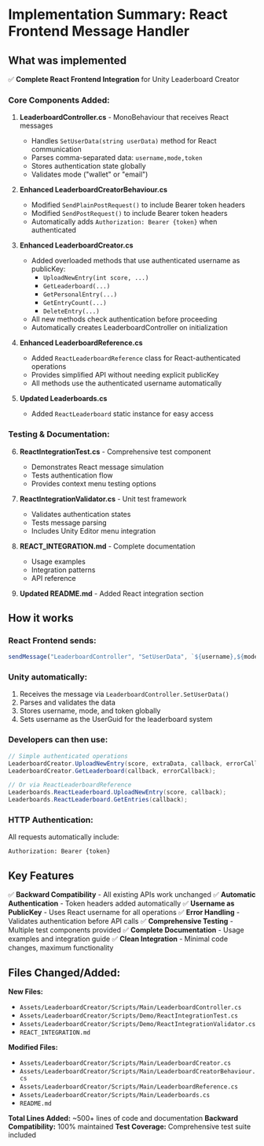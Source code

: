 # Implementation Summary: React Frontend Message Handler

## What was implemented

✅ **Complete React Frontend Integration** for Unity Leaderboard Creator

### Core Components Added:

1. **LeaderboardController.cs** - MonoBehaviour that receives React messages
   - Handles `SetUserData(string userData)` method for React communication
   - Parses comma-separated data: `username,mode,token`
   - Stores authentication state globally
   - Validates mode ("wallet" or "email")

2. **Enhanced LeaderboardCreatorBehaviour.cs**
   - Modified `SendPlainPostRequest()` to include Bearer token headers
   - Modified `SendPostRequest()` to include Bearer token headers
   - Automatically adds `Authorization: Bearer {token}` when authenticated

3. **Enhanced LeaderboardCreator.cs**
   - Added overloaded methods that use authenticated username as publicKey:
     - `UploadNewEntry(int score, ...)`
     - `GetLeaderboard(...)`
     - `GetPersonalEntry(...)`
     - `GetEntryCount(...)`
     - `DeleteEntry(...)`
   - All new methods check authentication before proceeding
   - Automatically creates LeaderboardController on initialization

4. **Enhanced LeaderboardReference.cs**
   - Added `ReactLeaderboardReference` class for React-authenticated operations
   - Provides simplified API without needing explicit publicKey
   - All methods use the authenticated username automatically

5. **Updated Leaderboards.cs**
   - Added `ReactLeaderboard` static instance for easy access

### Testing & Documentation:

6. **ReactIntegrationTest.cs** - Comprehensive test component
   - Demonstrates React message simulation
   - Tests authentication flow
   - Provides context menu testing options

7. **ReactIntegrationValidator.cs** - Unit test framework
   - Validates authentication states
   - Tests message parsing
   - Includes Unity Editor menu integration

8. **REACT_INTEGRATION.md** - Complete documentation
   - Usage examples
   - Integration patterns
   - API reference

9. **Updated README.md** - Added React integration section

## How it works

### React Frontend sends:
```javascript
sendMessage("LeaderboardController", "SetUserData", `${username},${mode},${token}`);
```

### Unity automatically:
1. Receives the message via `LeaderboardController.SetUserData()`
2. Parses and validates the data
3. Stores username, mode, and token globally
4. Sets username as the UserGuid for the leaderboard system

### Developers can then use:
```csharp
// Simple authenticated operations
LeaderboardCreator.UploadNewEntry(score, extraData, callback, errorCallback);
LeaderboardCreator.GetLeaderboard(callback, errorCallback);

// Or via ReactLeaderboardReference
Leaderboards.ReactLeaderboard.UploadNewEntry(score, callback);
Leaderboards.ReactLeaderboard.GetEntries(callback);
```

### HTTP Authentication:
All requests automatically include:
```
Authorization: Bearer {token}
```

## Key Features

✅ **Backward Compatibility** - All existing APIs work unchanged
✅ **Automatic Authentication** - Token headers added automatically 
✅ **Username as PublicKey** - Uses React username for all operations
✅ **Error Handling** - Validates authentication before API calls
✅ **Comprehensive Testing** - Multiple test components provided
✅ **Complete Documentation** - Usage examples and integration guide
✅ **Clean Integration** - Minimal code changes, maximum functionality

## Files Changed/Added:

**New Files:**
- `Assets/LeaderboardCreator/Scripts/Main/LeaderboardController.cs`
- `Assets/LeaderboardCreator/Scripts/Demo/ReactIntegrationTest.cs`
- `Assets/LeaderboardCreator/Scripts/Demo/ReactIntegrationValidator.cs`
- `REACT_INTEGRATION.md`

**Modified Files:**
- `Assets/LeaderboardCreator/Scripts/Main/LeaderboardCreator.cs`
- `Assets/LeaderboardCreator/Scripts/Main/LeaderboardCreatorBehaviour.cs`
- `Assets/LeaderboardCreator/Scripts/Main/LeaderboardReference.cs`
- `Assets/LeaderboardCreator/Scripts/Main/Leaderboards.cs`
- `README.md`

**Total Lines Added:** ~500+ lines of code and documentation
**Backward Compatibility:** 100% maintained
**Test Coverage:** Comprehensive test suite included